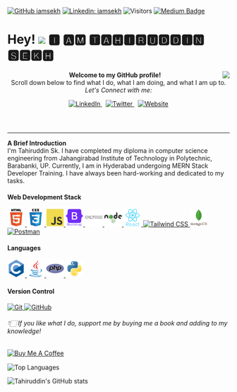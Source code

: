 [![GitHub iamsekh](https://img.shields.io/github/followers/iamsekh?label=follow&style=social)](https://github.com/iamsekh)
[![Linkedin: iamsekh](https://img.shields.io/badge/-Tahiruddin%20Sk-blue?style=flat-square&logo=Linkedin&logoColor=white&link=https://www.linkedin.com/in/iamsekh/)](https://www.linkedin.com/in/iamsekh/)
![Visitors](https://visitor-badge.glitch.me/badge?page_id=iamsekh&left_color=gray&right_color=blue)
[![Medium Badge](https://img.shields.io/badge/-@Tahiruddin%20Sk-black?style=flat-square&labelColor=0000&logo=Medium&link=https://medium.com/@iamsekh)](https://medium.com/@iamsekh)

<h1 align="left">Hey! <img src="https://media.giphy.com/media/hvRJCLFzcasrR4ia7z/giphy.gif" width="40px"> 🅸 🅰🅼 🆃🅰🅷🅸🆁🆄🅳🅳🅸🅽 🆂🅴🅺🅷
</h1>

<img align="right" src="https://user-images.githubusercontent.com/74038190/212746035-d5c61762-973c-44c0-aec7-887f3b7690e3.gif">

<p align="center" style="margin-top:10px">
<b>Welcome to my GitHub profile!</b> <br>
Scroll down below to find what I do, what I am doing, and what I am up to.<br>   
<i>Let's Connect with me:</i>
</p>

<div align="center">
  <a href="https://www.linkedin.com/in/tahiruddinsk/">
    <img width="30px" src="/assets/linkedin.svg" alt="LinkedIn" />
  </a>
  &nbsp;
  <a href="https://twitter.com/i_amsekh">
    <img width="28px" src="/assets/twitter.svg" alt="Twitter" />
  </a>  
  &nbsp;
  <a href="https://iamsekh.github.io">
    <img width="28px" src="/assets/website.svg" alt="Website" />
  </a> 
</div>

<br>

<p align="center" style="margin-top:40px">
<b><hr>A Brief Introduction</b> <br>
I'm Tahiruddin Sk. I have completed my diploma in computer science engineering from Jahangirabad Institute of Technology in Polytechnic, Barabanki, UP.
Currently, I am in Hyderabad undergoing MERN Stack Developer Training. I have always been hard-working and dedicated to my tasks.
</p>

<h4>Web Development Stack</h4> 
<a href="https://www.w3.org/html/" target="_blank" rel="noreferrer"> 
  <img src="https://raw.githubusercontent.com/devicons/devicon/master/icons/html5/html5-original-wordmark.svg" alt="HTML5" width="40" height="40"/> 
</a> 
<a href="https://www.w3schools.com/css/" target="_blank" rel="noreferrer"> 
  <img src="https://raw.githubusercontent.com/devicons/devicon/master/icons/css3/css3-original-wordmark.svg" alt="CSS3" width="40" height="40"/> 
</a> 
<a href="https://developer.mozilla.org/en-US/docs/Web/JavaScript" target="_blank" rel="noreferrer"> 
  <img src="https://raw.githubusercontent.com/devicons/devicon/master/icons/javascript/javascript-original.svg" alt="JavaScript" width="40" height="40"/> 
</a>
<a href="https://getbootstrap.com" target="_blank" rel="noreferrer"> 
  <img src="https://raw.githubusercontent.com/devicons/devicon/master/icons/bootstrap/bootstrap-plain-wordmark.svg" alt="Bootstrap" width="40" height="40"/> 
</a> 
<a href="https://expressjs.com" target="_blank" rel="noreferrer"> 
  <img src="https://raw.githubusercontent.com/devicons/devicon/master/icons/express/express-original-wordmark.svg" alt="Express.js" width="40" height="40"/> 
</a> 
<a href="https://nodejs.org" target="_blank" rel="noreferrer"> 
  <img src="https://raw.githubusercontent.com/devicons/devicon/master/icons/nodejs/nodejs-original-wordmark.svg" alt="Node.js" width="40" height="40"/> 
</a> 
<a href="https://reactjs.org/" target="_blank" rel="noreferrer"> 
  <img src="https://raw.githubusercontent.com/devicons/devicon/master/icons/react/react-original-wordmark.svg" alt="React" width="40" height="40"/> 
</a> 
<a href="https://tailwindcss.com/" target="_blank" rel="noreferrer"> 
  <img src="https://www.vectorlogo.zone/logos/tailwindcss/tailwindcss-icon.svg" alt="Tailwind CSS" width="40" height="40"/> 
</a>
<a href="https://www.mongodb.com/" target="_blank" rel="noreferrer"> 
  <img src="https://raw.githubusercontent.com/devicons/devicon/master/icons/mongodb/mongodb-original-wordmark.svg" alt="MongoDB" width="40" height="40"/> 
</a>
<a href="https://postman.com" target="_blank" rel="noreferrer"> 
  <img src="https://www.vectorlogo.zone/logos/getpostman/getpostman-icon.svg" alt="Postman" width="40" height="40"/> 
</a>

<h4>Languages</h4>  
<a href="https://www.cprogramming.com/" target="_blank" rel="noreferrer"> 
  <img src="https://raw.githubusercontent.com/devicons/devicon/master/icons/c/c-original.svg" alt="C" width="40" height="40"/> 
</a> 
<a href="https://www.java.com" target="_blank" rel="noreferrer"> 
  <img src="https://raw.githubusercontent.com/devicons/devicon/master/icons/java/java-original.svg" alt="Java" width="40" height="40"/> 
</a> 
<a href="https://www.php.net" target="_blank" rel="noreferrer"> 
  <img src="https://raw.githubusercontent.com/devicons/devicon/master/icons/php/php-original.svg" alt="PHP" width="40" height="40"/> 
</a>
<a href="https://www.python.org" target="_blank" rel="noreferrer"> 
  <img src="https://raw.githubusercontent.com/devicons/devicon/master/icons/python/python-original.svg" alt="Python" width="40" height="40"/> 
</a>

<h4>Version Control</h4>  
<a href="https://git-scm.com/" target="_blank" rel="noreferrer"> 
  <img src="https://www.vectorlogo.zone/logos/git-scm/git-scm-icon.svg" alt="Git" width="40" height="40"/> 
</a>
<a href="https://github.com/" target="_blank" rel="noreferrer"> 
  <img src="https://www.vectorlogo.zone/logos/github/github-tile.svg" alt="GitHub" width="40" height="40"/> 
</a>

<h6 align="left">
<i>👇🏻 If you like what I do, support me by buying me a book and adding to my knowledge!</i>
</h6>

<p>
  <a href="https://www.buymeacoffee.com/tahiruddinsk" target="_blank">
    <img src="https://cdn.buymeacoffee.com/buttons/v2/default-green.png" alt="Buy Me A Coffee" style="height: 60px !important; width: 217px !important;" >
  </a>
</p>

<p>
  <img align="center" src="https://github-readme-stats.vercel.app/api/top-langs?username=iamsekh&show_icons=true&locale=en&layout=compact&theme=merko" alt="Top Languages" />
</p>

![Tahiruddin's GitHub stats](https://github-readme-stats.vercel.app/api?username=iamsekh&show_icons=true&theme=merko)
